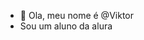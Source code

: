 - 👋 Ola, meu nome é @Viktor
- Sou um aluno da alura
 

<!---
Viktorguerra/Viktorguerra is a ✨ special ✨ repository because its `README.md` (this file) appears on your GitHub profile.
You can click the Preview link to take a look at your changes.
--->
